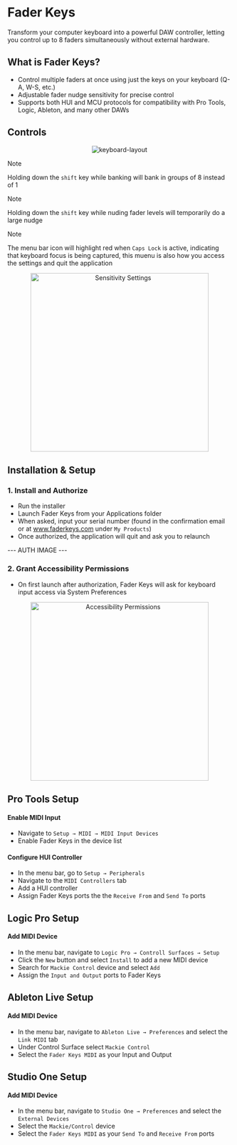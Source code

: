 # Fader Keys

Transform your computer keyboard into a powerful DAW controller, letting you control up to 8 faders simultaneously without external hardware.

## What is Fader Keys?

- Control multiple faders at once using just the keys on your keyboard (Q-A, W-S, etc.)
- Adjustable fader nudge sensitivity for precise control
- Supports both HUI and MCU protocols for compatibility with Pro Tools, Logic, Ableton, and many other DAWs

## Controls

<p align="center">
  <img alt="keyboard-layout" src="https://github.com/user-attachments/assets/02287bdf-8e30-40b4-9442-8fb681ef0b3d">
</p>

> [!NOTE]
> Holding down the `shift` key while banking will bank in groups of 8 instead of 1

> [!NOTE]
> Holding down the `shift` key while nuding fader levels will temporarily do a large nudge

> [!NOTE]
> The menu bar icon will highlight red when `Caps Lock` is active, indicating that keyboard focus is being captured, this muenu is also how you access the settings and quit the application

<p align="center">
  <img width="400" alt="Sensitivity Settings" src="https://github.com/user-attachments/assets/e9879612-2c1b-44d5-8a44-102d6e06c681" />
</p>

## Installation & Setup

### 1. Install and Authorize

- Run the installer
- Launch Fader Keys from your Applications folder
- When asked, input your serial number (found in the confirmation email or at www.faderkeys.com under `My Products`)
- Once authorized, the application will quit and ask you to relaunch

--- AUTH IMAGE ---

### 2. Grant Accessibility Permissions

- On first launch after authorization, Fader Keys will ask for keyboard input access via System Preferences

<p align="center">
  <img width="400" alt="Accessibility Permissions" src="https://github.com/user-attachments/assets/15fc156d-0092-4b31-8757-6151aae2061c" />
</p>

## Pro Tools Setup

#### Enable MIDI Input

- Navigate to `Setup → MIDI → MIDI Input Devices`
- Enable Fader Keys in the device list

#### Configure HUI Controller

- In the menu bar, go to `Setup → Peripherals`
- Navigate to the `MIDI Controllers` tab
- Add a HUI controller
- Assign Fader Keys ports the the `Receive From` and `Send To` ports

## Logic Pro Setup

#### Add MIDI Device

- In the menu bar, navigate to `Logic Pro → Controll Surfaces → Setup`
- Click the `New` button and select `Install` to add a new MIDI device
- Search for `Mackie Control` device and select `Add`
- Assign the `Input and Output` ports to Fader Keys

## Ableton Live Setup

#### Add MIDI Device

- In the menu bar, navigate to `Ableton Live → Preferences` and select the `Link MIDI` tab
- Under Control Surface select `Mackie Control`
- Select the `Fader Keys MIDI` as your Input and Output

## Studio One Setup

#### Add MIDI Device

- In the menu bar, navigate to `Studio One → Preferences` and select the `External Devices`
- Select the `Mackie/Control` device
- Select the `Fader Keys MIDI` as your `Send To` and `Receive From` ports
